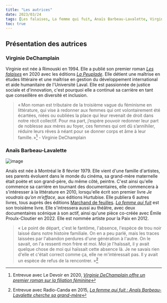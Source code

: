 ```yaml
---
title: "Les autrices"
date: 2023/03/24
tags: [Les falaises, La femme qui fuit, Anaïs Barbeau-Lavalette, Virginie DeChamplain]
toc: true
---
```


## Présentation des autrices

### Virginie DeChamplain


Virginie est née à Rimouski en 1994. Elle a publié son premier roman [*Les falaises*](https://lapeuplade.com/archives/livres/les-falaises) en 2020 avec les éditions [*La Peuplade*](https://lapeuplade.com/). Elle détient une maîtrise en études littéraire et une maîtrise en gestion du développement international et aide humanitaire de l'Université Laval. Elle est passionnée de justice sociale et d'innovation, c'est pourquoi elle a continué sa carrière en tant que conseillère en diversité et inclusion. 

> « Mon roman est tributaire de la troisième vague du féminisme en littérature, qui vise à redonner aux femmes qui ont volontairement été écartées, niées ou oubliées la place qui leur revenait de droit dans notre récit collectif. Pour ma part, j’espère pouvoir redonner leur part de noblesse aux mères au foyer, ces femmes qui ont dû s’annihiler, réduire leurs rêves à néant pour se donner corps et âme à leur famille. »[^1] - Virginie DeChamplain


### Anaïs Barbeau-Lavalette

![image](../static/images/Anais.jpg)


Anaïs est née à Montréal le 8 février 1979. Elle vient d'une famille d'artistes, ses parents évoluent dans le monde du cinéma, sa grand-mère maternelle était poète et son grand-père, du même côté, peintre. C'est ainsi qu'elle commence sa carrière en tournant des documentaires, elle commencera à s'intéresser à la littérature en 2010, lorsqu'elle écrit son premier livre *Je voudrais qu’on m’efface*, aux éditions Hurtubise. Elle publiera 6 autres livres, tous auprès des éditions [Marchand de feuilles](https://www.marchanddefeuilles.com/). [*La femme qui fuit*](https://www.marchanddefeuilles.com/portfolio-item/anais-barbeau-lavalette/) est son troisième livre. Elle s'intressera aussi au théâtre, avec deux documentaires scénique à son actif, ainsi qu'une pièce co-créée avec Émile Proulx-Cloutier en 2022. Elle est nommée artiste pour la Paix en 2012.

> « Le point de départ, c'est le fantôme, l'absence, l'espèce de trou noir laissé dans notre histoire familiale. On en a peu parlé, mais les traces laissées par l'abandon perdures d'une génération à l'autre. On le savait, on l'a ressenti mon frère et moi. Moi je l'haïssait, il y avait quelque chose de moi qui haïssait cette absence là. Je ne savais rien d'elle et c'était correct comme ça, elle ne m'intéressait pas. Il y avait un espèce de refus de la rencontrer. »[^2]

[^1]:Entrevue avec Le Devoir en 2020, [*Virginie DeChamplain offre un premier roman sur la filiation féminine*](https://www.ledevoir.com/lire/574819/fiction-quebecoise-celebrer-la-mere)
[^2]:Entrevue avec Radio-Canda en 2015, [*La femme qui fuit : Anaïs Barbeau-Lavalette cherche sa grand-mère*](https://ici.radio-canada.ca/info/videos/media-7341235/femme-qui-fuit-anais-barbeau-lavalette-cherche-sa-grand-mere)